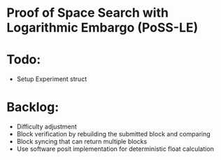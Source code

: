 # Proof of Space Search with Logarithmic Embargo (PoSS-LE)

# Todo:
- Setup Experiment struct

# Backlog:
- Difficulty adjustment
- Block verification by rebuilding the submitted block and comparing
- Block syncing that can return multiple blocks
- Use software posit implementation for deterministic float calculation
